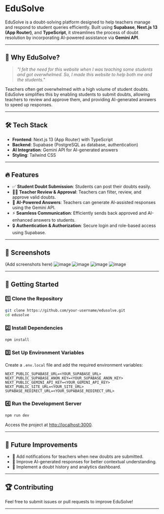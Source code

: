 # EduSolve

EduSolve is a doubt-solving platform designed to help teachers manage and respond to student queries efficiently. Built using **Supabase**, **Next.js 13 (App Router)**, and **TypeScript**, it streamlines the process of doubt resolution by incorporating AI-powered assistance via **Gemini API**.

---

## 🚀 Why EduSolve?

> *"I felt the need for this website when I was teaching some students and got overwhelmed. So, I made this website to help both me and the students."*

Teachers often get overwhelmed with a high volume of student doubts. EduSolve simplifies this by enabling students to submit doubts, allowing teachers to review and approve them, and providing AI-generated answers to speed up responses.

---

## 🛠 Tech Stack
- **Frontend**: Next.js 13 (App Router) with TypeScript
- **Backend**: Supabase (PostgreSQL as database, authentication)
- **AI Integration**: Gemini API for AI-generated answers
- **Styling**: Tailwind CSS

---

## 🔥 Features
- ✅ **Student Doubt Submission**: Students can post their doubts easily.
- 👨‍🏫 **Teacher Review & Approval**: Teachers can filter, review, and approve valid doubts.
- 🤖 **AI-Powered Answers**: Teachers can generate AI-assisted responses using the Gemini API.
- ⚡ **Seamless Communication**: Efficiently sends back approved and AI-enhanced answers to students.
- 🔒 **Authentication & Authorization**: Secure login and role-based access using Supabase.

---

## 📸 Screenshots
(Add screenshots here)
![image](https://github.com/user-attachments/assets/373b164b-f484-40ba-b20f-d1ae1bfa25a0)
![image](https://github.com/user-attachments/assets/9ae79bcc-b3a7-4adc-9ef4-52c48cf35c2b)
![image](https://github.com/user-attachments/assets/ad21335d-71d9-4bd0-8e2a-309f2c9689ac)
![image](https://github.com/user-attachments/assets/62d06325-98a2-4427-be30-9d3dc2b5bb74)

---

## 🚀 Getting Started

### 1️⃣ Clone the Repository
```sh
git clone https://github.com/your-username/edusolve.git
cd edusolve
```

### 2️⃣ Install Dependencies
```sh
npm install
```

### 3️⃣ Set Up Environment Variables
Create a `.env.local` file and add the required environment variables:
```env
NEXT_PUBLIC_SUPABASE_URL=<YOUR_SUPABASE_URL>
NEXT_PUBLIC_SUPABASE_ANON_KEY=<YOUR_SUPABASE_ANON_KEY>
NEXT_PUBLIC_GEMINI_API_KEY=<YOUR_GEMINI_API_KEY>
NEXT_PUBLIC_SITE_URL=<YOUR_SITE_URL>
SUPABASE_REDIRECT_URL=<YOUR_SUPABASE_REDIRECT_URL>
```

### 4️⃣ Run the Development Server
```sh
npm run dev
```
Access the project at [http://localhost:3000](http://localhost:3000).

---

## 🎯 Future Improvements
- 📌 Add notifications for teachers when new doubts are submitted.
- 📌 Improve AI-generated responses for better contextual understanding.
- 📌 Implement a doubt history and analytics dashboard.

---

## 🏆 Contributing
Feel free to submit issues or pull requests to improve EduSolve!



---

